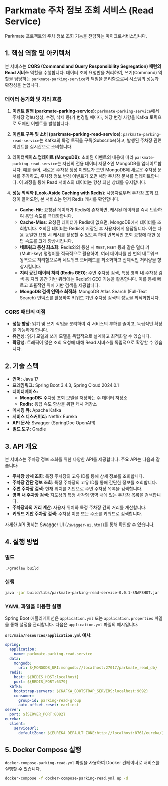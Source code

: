 # Parkmate 주차 정보 조회 서비스 (Read Service)

Parkmate 프로젝트의 주차 정보 조회 기능을 전담하는 마이크로서비스입니다.

## 1. 핵심 역할 및 아키텍처

본 서비스는 **CQRS (Command and Query Responsibility Segregation) 패턴의 Read 서비스** 역할을 수행합니다. 데이터 조회 요청만을 처리하여, 쓰기(Command) 역할을 담당하는 `parkmate-parking-service`와 책임을 분리함으로써 시스템의 성능과 확장성을 높입니다.

### 데이터 동기화 및 처리 흐름

1.  **이벤트 발행 (parkmate-parking-service)**:
    `parkmate-parking-service`에서 주차장 정보(생성, 수정, 삭제 등)가 변경될 때마다, 해당 변경 사항을 Kafka 토픽으로 도메인 이벤트를 발행합니다.

2.  **이벤트 구독 및 소비 (parkmate-parking-read-service)**:
    `parkmate-parking-read-service`는 Kafka의 특정 토픽을 구독(Subscribe)하고, 발행된 주차장 관련 이벤트를 실시간으로 소비합니다.

3.  **데이터베이스 업데이트 (MongoDB)**:
    소비된 이벤트의 내용에 따라 `parkmate-parking-read-service`는 자신의 전용 데이터 저장소인 MongoDB를 업데이트합니다. 예를 들어, 새로운 주차장 생성 이벤트가 오면 MongoDB에 새로운 주차장 문서를 추가하고, 주차장 정보 변경 이벤트가 오면 해당 주차장 문서를 업데이트합니다. 이 과정을 통해 Read 서비스의 데이터는 항상 최신 상태를 유지합니다.

4.  **성능 최적화 (Look-Aside Caching with Redis)**:
    사용자로부터 주차장 조회 요청이 들어오면, 본 서비스는 먼저 Redis 캐시를 확인합니다.
    -   **Cache-Hit**: 요청된 데이터가 Redis에 존재하면, 캐시된 데이터를 즉시 반환하여 응답 속도를 극대화합니다.
    -   **Cache-Miss**: 요청된 데이터가 Redis에 없으면, MongoDB에서 데이터를 조회합니다. 조회된 데이터는 Redis에 저장된 후 사용자에게 응답됩니다. 이는 다음 동일한 요청 시 캐시를 활용할 수 있도록 하여 반복적인 조회 요청에 대한 응답 속도를 크게 향상시킵니다.
    -   **네트워크 통신 최소화**: Redis와의 통신 시 `MGET`, `MSET` 등과 같은 멀티 키(Multi-key) 명령어를 적극적으로 활용하여, 여러 데이터를 한 번의 네트워크 왕복으로 처리함으로써 네트워크 오버헤드를 최소화하고 전체적인 처리량을 향상시킵니다.
    -   **지리 공간 데이터 처리 (Redis GEO)**: 주변 주차장 검색, 특정 영역 내 주차장 검색 등 지리 공간 기반 쿼리에는 Redis의 GEO 기능을 활용합니다. 이를 통해 빠르고 효율적인 위치 기반 검색을 제공합니다.
    -   **MongoDB 검색 인덱스 최적화**: MongoDB Atlas Search (Full-Text Search) 인덱스를 활용하여 키워드 기반 주차장 검색의 성능을 최적화합니다.

### CQRS 패턴의 이점

-   **성능 향상**: 읽기 및 쓰기 작업을 분리하여 각 서비스의 부하를 줄이고, 독립적인 확장을 가능하게 합니다.
-   **유연성**: 읽기 모델과 쓰기 모델을 독립적으로 설계하고 최적화할 수 있습니다.
-   **확장성**: 트래픽이 많은 조회 요청에 대해 Read 서비스를 독립적으로 확장할 수 있습니다.

## 2. 기술 스택

-   **언어:** Java 17
-   **프레임워크:** Spring Boot 3.4.3, Spring Cloud 2024.0.1
-   **데이터베이스:**
    -   **MongoDB:** 주차장 조회 모델을 저장하는 주 데이터 저장소
    -   **Redis:** 응답 속도 향상을 위한 캐시 저장소
-   **메시징 큐:** Apache Kafka
-   **서비스 디스커버리:** Netflix Eureka
-   **API 문서:** Swagger (SpringDoc OpenAPI)
-   **빌드 도구:** Gradle

## 3. API 개요

본 서비스는 주차장 정보 조회를 위한 다양한 API를 제공합니다. 주요 API는 다음과 같습니다:

-   **주차장 상세 조회**: 특정 주차장의 고유 ID를 통해 상세 정보를 조회합니다.
-   **주차장 간단 정보 조회**: 특정 주차장의 고유 ID를 통해 간단한 정보를 조회합니다.
-   **주변 주차장 검색**: 현재 위치를 기반으로 주변 주차장 목록을 검색합니다.
-   **영역 내 주차장 검색**: 지도상의 특정 사각형 영역 내에 있는 주차장 목록을 검색합니다.
-   **주차장과의 거리 계산**: 사용자 위치와 특정 주차장 간의 거리를 계산합니다.
-   **키워드 기반 주차장 검색**: 주차장 이름 또는 주소를 키워드로 검색합니다.

자세한 API 명세는 Swagger UI (`/swagger-ui.html`)를 통해 확인할 수 있습니다.

## 4. 실행 방법

### 빌드

```bash
./gradlew build
```

### 실행

```bash
java -jar build/libs/parkmate-parking-read-service-0.0.1-SNAPSHOT.jar
```

### YAML 파일을 이용한 실행

Spring Boot 애플리케이션은 `application.yml` 또는 `application.properties` 파일을 통해 설정을 관리합니다. 다음은 `application.yml` 파일의 예시입니다.

**`src/main/resources/application.yml` 예시:**

```yaml
spring:
  application:
    name: parkmate-parking-read-service
  data:
    mongodb:
      uri: ${MONGODB_URI:mongodb://localhost:27017/parkmate_read_db}
  redis:
    host: ${REDIS_HOST:localhost}
    port: ${REDIS_PORT:6379}
  kafka:
    bootstrap-servers: ${KAFKA_BOOTSTRAP_SERVERS:localhost:9092}
    consumer:
      group-id: parking-read-group
      auto-offset-reset: earliest
server:
  port: ${SERVER_PORT:8082}
eureka:
  client:
    serviceUrl:
      defaultZone: ${EUREKA_DEFAULT_ZONE:http://localhost:8761/eureka/}
```

## 5. Docker Compose 실행

`docker-compose-parking-read.yml` 파일을 사용하여 Docker 컨테이너로 서비스를 실행할 수 있습니다.

```bash
docker-compose -f docker-compose-parking-read.yml up -d
```